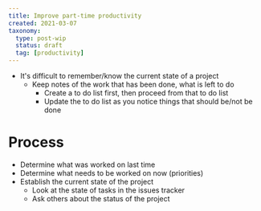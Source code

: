 ```yaml
---
title: Improve part-time productivity
created: 2021-03-07
taxonomy:
  type: post-wip
  status: draft
  tag: [productivity]
---
```


* It's difficult to remember/know the current state of a project
	* Keep notes of the work that has been done, what is left to do
		* Create a to do list first, then proceed from that to do list
		* Update the to do list as you notice things that should be/not be done

# Process
* Determine what was worked on last time
* Determine what needs to be worked on now (priorities)
* Establish the current state of the project
	* Look at the state of tasks in the issues tracker
	* Ask others about the status of the project
